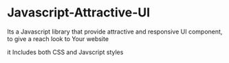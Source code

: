 # Javascript-Attractive-UI
Its  a Javascript  library that provide attractive and responsive UI component, to give a reach look to Your website

it Includes both CSS and Javscript styles

